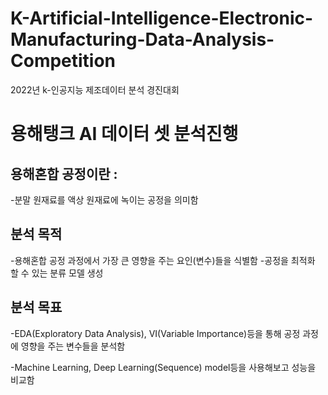 # K-Artificial-Intelligence-Electronic-Manufacturing-Data-Analysis-Competition
2022년 k-인공지능 제조데이터 분석 경진대회

# 용해탱크 AI 데이터 셋 분석진행

## 용해혼합 공정이란 : 
  -분말 원재료를 액상 원재료에 녹이는 공정을 의미함

## 분석 목적
  -용해혼합 공정 과정에서 가장 큰 영향을 주는 요인(변수)들을 식별함
  -공정을 최적화 할 수 있는 분류 모델 생성

## 분석 목표
  -EDA(Exploratory Data Analysis), VI(Variable Importance)등을 통해 공정 과정에 영향을 주는 변수들을 분석함
  
  -Machine Learning, Deep Learning(Sequence) model등을 사용해보고 성능을 비교함
